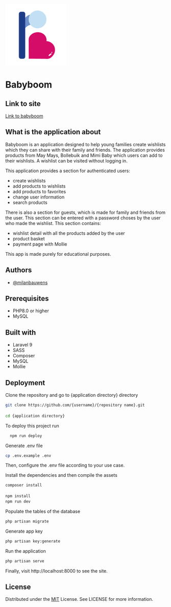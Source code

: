 <img src="public/192x192.png">



# Babyboom 

## Link to site

[Link to babyboom](http://babyboom.milanbauwens.be)

## What is the application about

Babyboom is an application designed to help young families create wishlists which they can share with their family and friends. The application provides products from May Mays, Bollebuik and Mimi Baby which users can add to their wishlists. A wishlist can be visited without logging in. 

This application provides a section for authenticated users:
- create wishlists
- add products to wishlists
- add products to favorites
- change user information
- search products

There is also a section for guests, which is made for family and friends from the user. This section can be entered with a password choses by the user who made the wishlist. This section contains: 
- wishlist detail with all the products added by the user
- product basket
- payment page with Mollie

This app is made purely for educational purposes.

## Authors

- [@milanbauwens](https://www.instagram.com/milanbauwens)


## Prerequisites

- PHP8.0 or higher
- MySQL

## Built with

- Laravel 9
- SASS
- Composer
- MySQL
- Mollie

## Deployment

Clone the repository and go to {application directory} directory

```bash
git clone https://github.com/{username}/{repository name}.git

cd {application directory}
```


To deploy this project run

```bash
  npm run deploy
```

Generate .env file

```bash
cp .env.example .env
```

Then, configure the .env file according to your use case.

Install the dependencies and then compile the assets

```bash
composer install

npm install
npm run dev
```

Populate the tables of the database

```bash
php artisan migrate
```

Generate app key

```bash
php artisan key:generate
```

Run the application

```bash
php artisan serve
```

Finally, visit http://localhost:8000 to see the site.
## License

Distributed under the [MIT](https://choosealicense.com/licenses/mit/) License. See LICENSE for more information.

